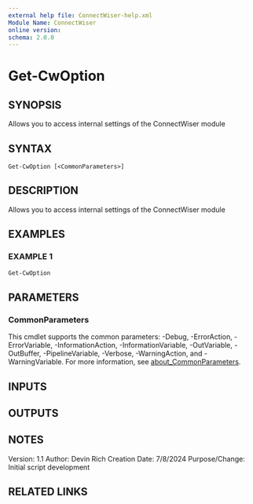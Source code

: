 ```yaml
---
external help file: ConnectWiser-help.xml
Module Name: ConnectWiser
online version:
schema: 2.0.0
---
```


# Get-CwOption

## SYNOPSIS
Allows you to access internal settings of the ConnectWiser module

## SYNTAX

```
Get-CwOption [<CommonParameters>]
```

## DESCRIPTION
Allows you to access internal settings of the ConnectWiser module

## EXAMPLES

### EXAMPLE 1
```powershell
Get-CwOption
```

## PARAMETERS

### CommonParameters
This cmdlet supports the common parameters: -Debug, -ErrorAction, -ErrorVariable, -InformationAction, -InformationVariable, -OutVariable, -OutBuffer, -PipelineVariable, -Verbose, -WarningAction, and -WarningVariable. For more information, see [about_CommonParameters](http://go.microsoft.com/fwlink/?LinkID=113216).

## INPUTS

## OUTPUTS

## NOTES
Version:        1.1
Author:         Devin Rich
Creation Date:  7/8/2024
Purpose/Change: Initial script development

## RELATED LINKS
